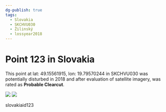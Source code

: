 ```yaml
---
dg-publish: true
tags:
  - Slovakia
  - SKCHVU030
  - Žilinský
  - lossyear2018
---
```


# Point 123 in Slovakia

This point at lat: 49.15561915, lon: 19.79570244 in SKCHVU030 was potentially disturbed in 2018 and after evaluation of satellite imagery, was rated as **Probable Clearcut**.

<div class='juxtapose' data-showcredits='false'>
<img src='https://baserow-backend-production20240528124524339000000001.s3.amazonaws.com/user_files/LwQO9SflK9pWoBGyFHBmP4m64nvNVDlN_b4063121d2b80eed374dd480abc6fa0dd8a8e7304dd418940e9f377a9375b25d.png' data-label='July 2010' />
<img src='https://baserow-backend-production20240528124524339000000001.s3.amazonaws.com/user_files/9rEA5MEBYxa8uKXjvEKefNetKQlH371U_84dbc15f2d5e18bb5930d7f3450f8c656e561d6a3c4aa574567ce0262fbfd3be.png' data-label='May 2020' />
</div>

slovakiaid123